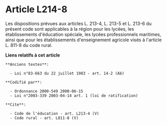 # Article L214-8

Les dispositions prévues aux articles L. 213-4, L. 213-5 et L. 213-6 du présent code sont applicables à la région pour les
lycées, les établissements d'éducation spéciale, les lycées professionnels maritimes, ainsi que pour les établissements
d'enseignement agricole visés à l'article L. 811-8 du code rural.

**Liens relatifs à cet article**

	**Anciens textes**:

	  - Loi n°83-663 du 22 juillet 1983 - art. 14-2 (Ab)

	**Codifié par**:

	  - Ordonnance 2000-549 2000-06-15
	  - Loi n°2003-339 2003-04-14 art. 1 (loi de ratification)

	**Cite**:

	  - Code de l'éducation - art. L213-4 (V)
	  - Code rural - art. L811-8 (V)
